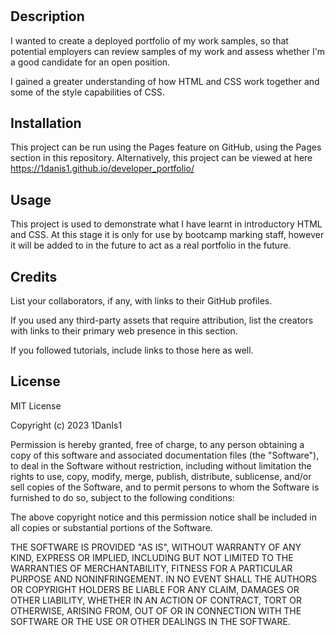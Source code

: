# <Developer Portfolio>

## Description

I wanted to create a deployed portfolio of my work samples,
so that potential employers can review samples of my work and 
assess whether I'm a good candidate for an open position.

I gained a greater understanding of how HTML and CSS work together and some of the style
capabilities of CSS.



## Installation

This project can be run using the Pages feature on GitHub, using the Pages section in this repository. 
Alternatively, this project can be viewed at here https://1danis1.github.io/developer_portfolio/

## Usage

This project is used to demonstrate what I have learnt in introductory HTML and CSS. At this stage it is only for use by bootcamp marking staff, however it will be added to in the future to act as a real portfolio in the future.

## Credits

List your collaborators, if any, with links to their GitHub profiles.

If you used any third-party assets that require attribution, list the creators with links to their primary web presence in this section.

If you followed tutorials, include links to those here as well.

## License

MIT License

Copyright (c) 2023 1DanIs1

Permission is hereby granted, free of charge, to any person obtaining a copy
of this software and associated documentation files (the "Software"), to deal
in the Software without restriction, including without limitation the rights
to use, copy, modify, merge, publish, distribute, sublicense, and/or sell
copies of the Software, and to permit persons to whom the Software is
furnished to do so, subject to the following conditions:

The above copyright notice and this permission notice shall be included in all
copies or substantial portions of the Software.

THE SOFTWARE IS PROVIDED "AS IS", WITHOUT WARRANTY OF ANY KIND, EXPRESS OR
IMPLIED, INCLUDING BUT NOT LIMITED TO THE WARRANTIES OF MERCHANTABILITY,
FITNESS FOR A PARTICULAR PURPOSE AND NONINFRINGEMENT. IN NO EVENT SHALL THE
AUTHORS OR COPYRIGHT HOLDERS BE LIABLE FOR ANY CLAIM, DAMAGES OR OTHER
LIABILITY, WHETHER IN AN ACTION OF CONTRACT, TORT OR OTHERWISE, ARISING FROM,
OUT OF OR IN CONNECTION WITH THE SOFTWARE OR THE USE OR OTHER DEALINGS IN THE
SOFTWARE.


